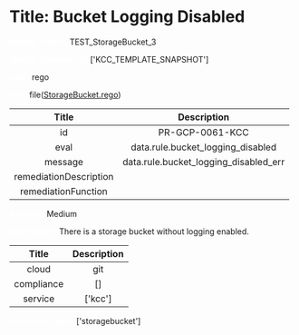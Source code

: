



# Title: Bucket Logging Disabled


***<font color="white">Master Test Id:</font>*** TEST_StorageBucket_3

***<font color="white">Master Snapshot Id:</font>*** ['KCC_TEMPLATE_SNAPSHOT']

***<font color="white">type:</font>*** rego

***<font color="white">rule:</font>*** file([StorageBucket.rego])  
  
  
  
  

|Title|Description|
| :---: | :---: |
|id|PR-GCP-0061-KCC|
|eval|data.rule.bucket_logging_disabled|
|message|data.rule.bucket_logging_disabled_err|
|remediationDescription||
|remediationFunction||


***<font color="white">Severity:</font>*** Medium

***<font color="white">Description:</font>*** There is a storage bucket without logging enabled.  
  
  

|Title|Description|
| :---: | :---: |
|cloud|git|
|compliance|[]|
|service|['kcc']|


***<font color="white">Resource Types:</font>*** ['storagebucket']


[StorageBucket.rego]: https://github.com/prancer-io/prancer-compliance-test/tree/master/google/kcc/StorageBucket.rego
